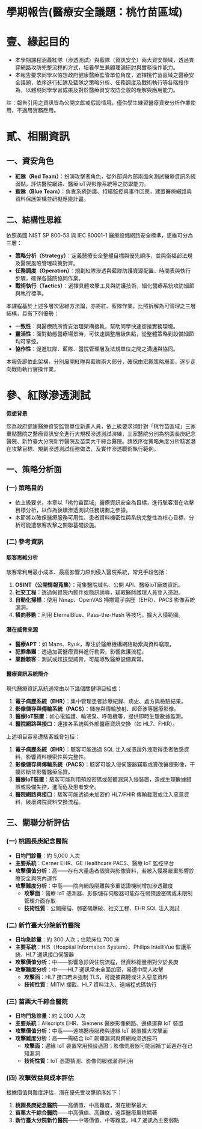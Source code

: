 學期報告(醫療安全議題：桃竹苗區域)
====

# 壹、緣起目的

* 本學期課程涵蓋紅隊（滲透測試）與藍隊（資訊安全）兩大資安領域，透過貫穿網路攻防完整流程的方式，培養學生兼顧理論研討與實務操作能力。
* 本報告要求同學以假想政府健康醫療監管單位角度，選擇桃竹苗區域之醫療安全議題，依序進行紅隊及藍隊之策略分析、任務調度及戰術執行等各階段作為，以體現同學學習成果及對於醫療資安攻防全貌的理解與應用能力。

註：報告引用之資訊皆為公開文獻或假設情境，僅供學生練習醫療資安分析作業使用，不適用實務應用。

# 貳、相關資訊

## 一、資安角色

* **紅隊（Red Team）**：扮演攻擊者角色，從外部與內部兩面向測試醫療資訊系統弱點，評估醫院網路、醫療IoT與影像系統等之防禦能力。
* **藍隊（Blue Team）**：負責系統防護、持續監控與事件回應，建置醫療網路與資料保護架構並研擬應變計畫。

## 二、結構性思維

依照美國 NIST SP 800-53 與 IEC 80001-1 醫療設備網路安全標準，思維可分為三層：
* **策略分析（Strategy）**：定義醫療安全整體目標與優先順序，並與衛福部法規及醫院風險管理政策對齊。
* **任務調度（Operation）**：規劃紅隊滲透與藍隊防護資源配置、時間表與執行步驟，確保各醫院協同作業。
* **戰術執行（Tactics）**：選擇具體攻擊工具與防護技術，細化醫療系統攻防細節與執行標準。

本課程基於上述多層次思維方法論，亦將紅、藍隊作業，比照拆解為可管理之三層結構，具有下列優勢：  
- **一致性**：與醫療院所資安治理架構接軌，幫助同學快速銜接實務環境。  
- **靈活性**：面對動態醫療場景時，可快速調整層級焦點，從整體策略到設備細節均可掌控。  
- **協作性**：促進紅隊、藍隊、醫院管理層及法規單位之間之溝通與協同。

本報告即依此架構，分別展開紅隊與藍隊兩大部分，確保由宏觀策略層面，逐步走向戰術執行實操作業。

# 參、紅隊滲透測試

**假想背景**

您為政府健康醫療資安監管單位新進人員，依上級要求須針對「桃竹苗區域」三家重點醫院之醫療資訊安全進行大規模滲透測試演練，三家醫院分別為桃園長庚紀念醫院、新竹臺大分院新竹醫院及苗栗大千綜合醫院。請依序從策略角度分析駭客潛在攻擊目標、規劃滲透測試任務做法，及實作滲透戰術執行範例。

## 一、策略分析面

### (一) 策略目的

* 依上級要求，本章以「桃竹苗區域」醫療資訊安全為目標，進行駭客潛在攻擊目標分析，以作為後續滲透測試任務規劃之參據。
* 本節將以確保醫療服務可用性、患者資料機密性與系統完整性為核心目標，分析可能遭駭客攻擊之關聯基礎設施。

### (二) 參考資訊

#### 駭客思維分析

駭客常利用最小成本、最高影響力原則侵入醫院系統，常見手段包括：  
1. **OSINT（公開情報蒐集）**：蒐集醫院域名、公開 API、醫療IoT廠商資訊。  
2. **社交工程**：透過假冒院內郵件或簡訊誘導，竊取醫師護理人員登入憑證。  
3. **自動化掃描**：使用 Nmap、OpenVAS 掃描電子病歷（EHR）、PACS 影像系統漏洞。  
4. **橫向移動**：利用 EternalBlue、Pass-the-Hash 等技巧，擴大入侵範圍。  

#### 潛在威脅來源

* **醫療APT**：如 Maze、Ryuk，專注於醫療機構網路勒索與資料竊取。  
* **犯罪集團**：透過加密醫療資料進行勒索，影響救護流程。  
* **業餘駭客**：測試或炫技型威脅，可能導致醫療設備異常。  

#### 醫療資訊系統簡介

現代醫療資訊系統通常由以下幾個關鍵項目組成：  
1. **電子病歷系統（EHR）**：集中管理患者診療紀錄、病史、處方與檢驗結果。  
2. **影像儲存與傳輸系統（PACS）**：儲存與傳輸放射、超音波等醫療影像。  
3. **醫療IoT裝置**：如心電監護、輸液泵、呼吸機等，提供即時生理數據監測。  
4. **醫院網路與接口**：連接各系統與外部醫療資訊交換（如 HL7、FHIR）。  

上述項目容易遭駭客威脅包括：  
1. **電子病歷系統（EHR）**：駭客可能透過 SQL 注入或憑證外洩取得患者敏感資料，影響資料機密性與完整性。  
2. **影像儲存與傳輸系統（PACS）**：駭客可能入侵伺服器竊取或篡改醫療影像，干擾診斷並影響醫療品質。  
3. **醫療IoT裝置**：駭客可能利用預設密碼或韌體漏洞入侵裝置，造成生理數據錯誤或設備失控，進而危及患者安全。  
4. **醫院網路與接口**：駭客可能透過未加密的 HL7/FHIR 傳輸截取或注入惡意資料，破壞跨院資料交換流程。  

## 三、關聯分析評估

### (一) 桃園長庚紀念醫院

* **日均門診量**：約 5,000 人次  
* **主要系統**：Cerner EHR、GE Healthcare PACS、醫療 IoT 監控平台  
* **攻擊價值分析**：高——存有大量患者個資與影像資料，若被入侵將嚴重影響診療安全與院內運作  
* **攻擊難度分析**：中高——院內網段隔離與多重認證機制增加滲透難度  
  - **攻擊面**：醫療 IoT 感測器、影像儲存伺服器可能存在弱預設密碼或未限制管理介面存取  
  - **技術性質**：公開掃描、弱密碼爆破、社交工程、EHR SQL 注入測試  

### (二) 新竹臺大分院新竹醫院

* **日均急診量**：約 300 人次；住院床位 700 床  
* **主要系統**：HIS（Hospital Information System）、Philips IntelliVue 監護系統、HL7 通訊接口伺服器  
* **攻擊價值分析**：中——影響急診與住院流程，但資料總量相對少於長庚  
* **攻擊難度分析**：中——HL7 通訊常未全面加密，易遭中間人攻擊  
  - **攻擊面**：HL7 接口若未強制 TLS，可能被竊聽或注入惡意資料  
  - **技術性質**：MITM 攔截、HL7 資料注入、遠端程式碼執行  

### (三) 苗栗大千綜合醫院

* **日均門急診量**：約 2,000 人次  
* **主要系統**：Allscripts EHR、Siemens 醫療影像網路、邊緣運算 IoT 裝置  
* **攻擊價值分析**：中高——遠端醫療服務與邊緣 IoT 裝置擴大攻擊面  
* **攻擊難度分析**：高——需結合 IoT 韌體漏洞與跨網段滲透技巧  
  - **攻擊面**：邊緣 IoT 裝置常用預設憑證；影像伺服器可能因補丁延遲存在已知漏洞  
  - **技術性質**：IoT 憑證猜測、影像伺服器漏洞利用  

### (四) 攻擊效益與成本評估

根據價值與難度評估，潛在優先受攻擊順序如下：  
1. **桃園長庚紀念醫院**——高價值、中高難度，潛在衝擊最大  
2. **苗栗大千綜合醫院**——中高價值、高難度，遠距醫療風險顯著  
3. **新竹臺大分院新竹醫院**——中等價值、中等難度，HL7 通訊為主要弱點  



